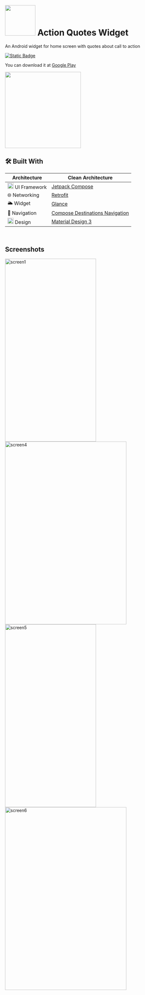# <img height="100" src="https://play-lh.googleusercontent.com/JJ-Al1PNDNgsS9Lkx6pEUt5ZQXWRXDd-7aJM8PsT0zaINrzdF9NHpNWBtA3orqRZjEM=w240-h480-rw" /> Action Quotes Widget 
An Android widget for home screen with quotes about call to action 

<a href="https://kotlinlang.org"><img alt="Static Badge" src="https://img.shields.io/badge/language-kotlin-blue"> </a>


You can download it at <a href="https://play.google.com/store/apps/details?id=es.gustavomoreno.android.gp.widget.actionquotes"> Google Play </a> 
<br/>


<img height="250" src="https://play-lh.googleusercontent.com/INQSYib6Ve3KNdjh3Bxaky1nYA668LaUVMfvXUy5SvWmH0fBKqwOAWUWwXQoGjZOTA=w416-h235-rw" />


 
<br />                         

## 🛠 Built With
|  Architecture   | Clean Architecture |
|----------------	|------------------------------	|
| <img height="20" src="https://3.bp.blogspot.com/-VVp3WvJvl84/X0Vu6EjYqDI/AAAAAAAAPjU/ZOMKiUlgfg8ok8DY8Hc-ocOvGdB0z86AgCLcBGAsYHQ/s1600/jetpack%2Bcompose%2Bicon_RGB.png">    UI Framework  | [Jetpack Compose](https://www.jetbrains.com/lp/compose-multiplatform/)         |                        |
| 🌐 Networking        | [Retrofit](https://github.com/square/retrofit)                |
| 🌥️  Widget       |  [Glance](https://developer.android.google.cn/jetpack/compose/glance) |
| :compass: Navigation       |  [Compose Destinations Navigation](https://developer.android.com/jetpack/compose/navigation) |
| <img height="20" src="https://upload.wikimedia.org/wikipedia/commons/thumb/c/c7/Google_Material_Design_Logo.svg/1024px-Google_Material_Design_Logo.svg.png">    Design  | [Material Design 3](https://m3.material.io//)         |                        |


<br />

## Screenshots

<a href="https://ibb.co/BzFwgmf"><img src="https://i.ibb.co/TvdrHZw/screen1.jpg"  width="300" height="600" alt="screen1" border="0"></a>
<a href='https://postimg.cc/CBc882ZP' target='_blank'><img src='https://i.postimg.cc/QC3J2Gj3/screen4.png' width="400" height="600"  border='0' alt='screen4'/></a>
<a href='https://postimg.cc/30JbYzp3' target='_blank'><img src='https://i.postimg.cc/4yzCbgxH/screen5.png' width="300" height="600" border='0' alt='screen5'/></a>
<a href='https://postimg.cc/zybDqcSw' target='_blank'><img src='https://i.postimg.cc/P5KCQGC7/screen6.png'  width="400" height="600"  border='0' alt='screen6'/></a><br />
